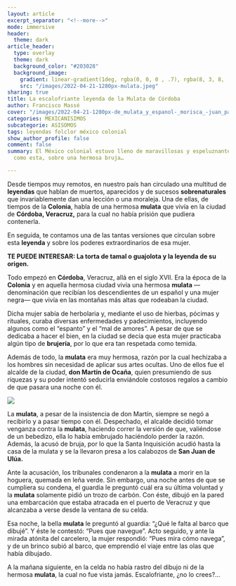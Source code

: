 ```yaml
---
layout: article
excerpt_separator: "<!--more-->"
mode: immersive
header:
  theme: dark
article_header:
  type: overlay
  theme: dark
  background_color: "#203028"
  background_image:
    gradient: linear-gradient(1deg, rgba(0, 0, 0 , .7), rgba(8, 3, 8, .9))
    src: "/images/2022-04-21-1280px-mulata.jpeg"
sharing: true
title: La escalofriante leyenda de la Mulata de Córdoba
author: Francisco Massé
cover: "/images/2022-04-21-1280px-de_mulata_y_espanol-_morisca_-juan_patricio_morlete.jpeg"
categories: MEXICANISIMOS
subcategorie: ASISOMOS
tags: leyendas folclor méxico colonial
show_author_profile: false
comment: false
summary: El México colonial estuvo lleno de maravillosas y espeluznantes leyendas
  como esta, sobre una hermosa bruja…

---
```

Desde tiempos muy remotos, en nuestro país han circulado una multitud de **leyendas** que hablan de muertos, aparecidos y de sucesos **sobrenaturales** que invariablemente dan una lección o una moraleja. Una de ellas, de tiempos de la **Colonia**, habla de una hermosa **mulata** que vivía en la ciudad de **Córdoba, Veracruz,** para la cual no había prisión que pudiera contenerla.

En seguida, te contamos una de las tantas versiones que circulan sobre esta **leyenda** y sobre los poderes extraordinarios de esa mujer.

**TE PUEDE INTERESAR: La torta de tamal o guajolota y la leyenda de su origen.**

Todo empezó en **Córdoba**, Veracruz, allá en el siglo XVII. Era la época de la **Colonia** y en aquella hermosa ciudad vivía una hermosa **mulata** —denominación que recibían los descendientes de un español y una mujer negra— que vivía en las montañas más altas que rodeaban la ciudad.

Dicha mujer sabía de herbolaria y, mediante el uso de hierbas, pócimas y rituales, curaba diversas enfermedades y padecimientos, incluyendo algunos como el “espanto” y el “mal de amores”. A pesar de que se dedicaba a hacer el bien, en la ciudad se decía que esta mujer practicaba algún tipo de **brujería**, por lo que era tan respetada como temida.

Además de todo, la **mulata** era muy hermosa, razón por la cual hechizaba a los hombres sin necesidad de aplicar sus artes ocultas. Uno de ellos fue el alcalde de la ciudad, **don Martín de Ocaña**, quien presumiendo de sus riquezas y su poder intentó seducirla enviándole costosos regalos a cambio de que pasara una noche con él.

![](https://upload.wikimedia.org/wikipedia/commons/9/98/Velho_entregando_carta_de_amor_%C3%A0_uma_mulher_mulata._Obra_de_Carlos_Juli%C3%A3o.jpg)

La **mulata**, a pesar de la insistencia de don Martín, siempre se negó a recibirlo y a pasar tiempo con él. Despechado, el alcalde decidió tomar venganza contra la **mulata**, haciendo correr la versión de que, valiéndose de un bebedizo, ella lo había embrujado haciéndolo perder la razón. Además, la acusó de bruja, por lo que la Santa Inquisición acudió hasta la casa de la mulata y se la llevaron presa a los calabozos de **San Juan de Ulúa.**

Ante la acusación, los tribunales condenaron a la **mulata** a morir en la hoguera, quemada en leña verde. Sin embargo, una noche antes de que se cumpliera su condena, el guardia le preguntó cuál era su última voluntad y la **mulata** solamente pidió un trozo de carbón. Con éste, dibujó en la pared una embarcación que estaba atracada en el puerto de Veracruz y que alcanzaba a verse desde la ventana de su celda.

Esa noche, la bella **mulata** le preguntó al guardia: “¿Qué le falta al barco que dibujé”. Y éste le contestó: “Pues que navegue”. Acto seguido, y ante la mirada atónita del carcelero, la mujer respondió: “Pues mira cómo navega”, y de un brinco subió al barco, que emprendió el viaje entre las olas que había dibujado.

A la mañana siguiente, en la celda no había rastro del dibujo ni de la hermosa **mulata**, la cual no fue vista jamás. Escalofriante, ¿no lo crees?…